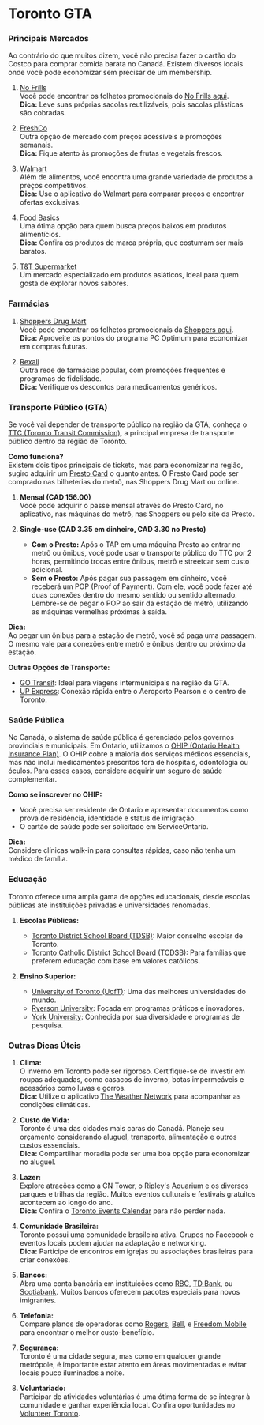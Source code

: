# Toronto GTA

### Principais Mercados

Ao contrário do que muitos dizem, você não precisa fazer o cartão do Costco para comprar comida barata no Canadá. Existem diversos locais onde você pode economizar sem precisar de um membership.

1. [No Frills](https://www.nofrills.ca)  
   Você pode encontrar os folhetos promocionais do [No Frills aqui](https://flyers.smartcanucks.ca/no-frills-canada).  
   **Dica:** Leve suas próprias sacolas reutilizáveis, pois sacolas plásticas são cobradas.

2. [FreshCo](https://freshco.com)  
   Outra opção de mercado com preços acessíveis e promoções semanais.  
   **Dica:** Fique atento às promoções de frutas e vegetais frescos.

3. [Walmart](https://www.walmart.ca)  
   Além de alimentos, você encontra uma grande variedade de produtos a preços competitivos.  
   **Dica:** Use o aplicativo do Walmart para comparar preços e encontrar ofertas exclusivas.

4. [Food Basics](https://www.foodbasics.ca)  
   Uma ótima opção para quem busca preços baixos em produtos alimentícios.  
   **Dica:** Confira os produtos de marca própria, que costumam ser mais baratos.

5. [T&T Supermarket](https://www.tntsupermarket.com)  
   Um mercado especializado em produtos asiáticos, ideal para quem gosta de explorar novos sabores.

### Farmácias

1. [Shoppers Drug Mart](https://www1.shoppersdrugmart.ca/)  
   Você pode encontrar os folhetos promocionais da [Shoppers aqui](https://flyers.smartcanucks.ca/shoppers-drug-mart-canada).  
   **Dica:** Aproveite os pontos do programa PC Optimum para economizar em compras futuras.

2. [Rexall](https://www.rexall.ca)  
   Outra rede de farmácias popular, com promoções frequentes e programas de fidelidade.  
   **Dica:** Verifique os descontos para medicamentos genéricos.

### Transporte Público (GTA)

Se você vai depender de transporte público na região da GTA, conheça o [TTC (Toronto Transit Commission)](http://www.ttc.ca), a principal empresa de transporte público dentro da região de Toronto.

**Como funciona?**  
Existem dois tipos principais de tickets, mas para economizar na região, sugiro adquirir um [Presto Card](https://www.prestocard.ca/en) o quanto antes. O Presto Card pode ser comprado nas bilheterias do metrô, nas Shoppers Drug Mart ou online.

1. **Mensal (CAD 156.00)**  
   Você pode adquirir o passe mensal através do Presto Card, no aplicativo, nas máquinas do metrô, nas Shoppers ou pelo site da Presto.

2. **Single-use (CAD 3.35 em dinheiro, CAD 3.30 no Presto)**  
   - **Com o Presto:** Após o TAP em uma máquina Presto ao entrar no metrô ou ônibus, você pode usar o transporte público do TTC por 2 horas, permitindo trocas entre ônibus, metrô e streetcar sem custo adicional.  
   - **Sem o Presto:** Após pagar sua passagem em dinheiro, você receberá um POP (Proof of Payment). Com ele, você pode fazer até duas conexões dentro do mesmo sentido ou sentido alternado. Lembre-se de pegar o POP ao sair da estação de metrô, utilizando as máquinas vermelhas próximas à saída.

**Dica:**  
Ao pegar um ônibus para a estação de metrô, você só paga uma passagem. O mesmo vale para conexões entre metrô e ônibus dentro ou próximo da estação.

**Outras Opções de Transporte:**  
- [GO Transit](https://www.gotransit.com): Ideal para viagens intermunicipais na região da GTA.  
- [UP Express](https://www.upexpress.com): Conexão rápida entre o Aeroporto Pearson e o centro de Toronto.

### Saúde Pública

No Canadá, o sistema de saúde pública é gerenciado pelos governos provinciais e municipais. Em Ontario, utilizamos o [OHIP (Ontario Health Insurance Plan)](https://www.ontario.ca/page/apply-ohip-and-get-health-card). O OHIP cobre a maioria dos serviços médicos essenciais, mas não inclui medicamentos prescritos fora de hospitais, odontologia ou óculos. Para esses casos, considere adquirir um seguro de saúde complementar.

**Como se inscrever no OHIP:**  
- Você precisa ser residente de Ontario e apresentar documentos como prova de residência, identidade e status de imigração.  
- O cartão de saúde pode ser solicitado em ServiceOntario.

**Dica:**  
Considere clínicas walk-in para consultas rápidas, caso não tenha um médico de família.

### Educação

Toronto oferece uma ampla gama de opções educacionais, desde escolas públicas até instituições privadas e universidades renomadas.

1. **Escolas Públicas:**  
   - [Toronto District School Board (TDSB)](https://www.tdsb.on.ca): Maior conselho escolar de Toronto.  
   - [Toronto Catholic District School Board (TCDSB)](https://www.tcdsb.org): Para famílias que preferem educação com base em valores católicos.

2. **Ensino Superior:**  
   - [University of Toronto (UofT)](https://www.utoronto.ca): Uma das melhores universidades do mundo.  
   - [Ryerson University](https://www.torontomu.ca): Focada em programas práticos e inovadores.  
   - [York University](https://www.yorku.ca): Conhecida por sua diversidade e programas de pesquisa.

### Outras Dicas Úteis

1. **Clima:**  
   O inverno em Toronto pode ser rigoroso. Certifique-se de investir em roupas adequadas, como casacos de inverno, botas impermeáveis e acessórios como luvas e gorros.  
   **Dica:** Utilize o aplicativo [The Weather Network](https://www.theweathernetwork.com) para acompanhar as condições climáticas.

2. **Custo de Vida:**  
   Toronto é uma das cidades mais caras do Canadá. Planeje seu orçamento considerando aluguel, transporte, alimentação e outros custos essenciais.  
   **Dica:** Compartilhar moradia pode ser uma boa opção para economizar no aluguel.

3. **Lazer:**  
   Explore atrações como a CN Tower, o Ripley's Aquarium e os diversos parques e trilhas da região. Muitos eventos culturais e festivais gratuitos acontecem ao longo do ano.  
   **Dica:** Confira o [Toronto Events Calendar](https://www.toronto.ca/explore-enjoy/festivals-events/) para não perder nada.

4. **Comunidade Brasileira:**  
   Toronto possui uma comunidade brasileira ativa. Grupos no Facebook e eventos locais podem ajudar na adaptação e networking.  
   **Dica:** Participe de encontros em igrejas ou associações brasileiras para criar conexões.

5. **Bancos:**  
   Abra uma conta bancária em instituições como [RBC](https://www.rbc.com), [TD Bank](https://www.td.com), ou [Scotiabank](https://www.scotiabank.com). Muitos bancos oferecem pacotes especiais para novos imigrantes.

6. **Telefonia:**  
   Compare planos de operadoras como [Rogers](https://www.rogers.com), [Bell](https://www.bell.ca), e [Freedom Mobile](https://www.freedommobile.ca) para encontrar o melhor custo-benefício.

7. **Segurança:**  
   Toronto é uma cidade segura, mas como em qualquer grande metrópole, é importante estar atento em áreas movimentadas e evitar locais pouco iluminados à noite.

8. **Voluntariado:**  
   Participar de atividades voluntárias é uma ótima forma de se integrar à comunidade e ganhar experiência local. Confira oportunidades no [Volunteer Toronto](https://www.volunteertoronto.ca).

